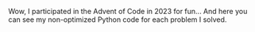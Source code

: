 Wow, I participated in the Advent of Code in 2023 for fun...
And here you can see my non-optimized Python code for each problem I solved.

